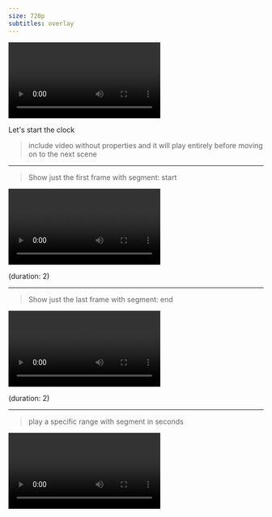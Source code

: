 ```yaml
---
size: 720p
subtitles: overlay
---
```


![](stopwatch.mp4)

Let's start the clock

> include video without properties and it will play entirely 
> before moving on to the next scene

---

> Show just the first frame with segment: start

![start](stopwatch.mp4)

(duration: 2)

---

> Show just the last frame with segment: end 

![end](stopwatch.mp4)

(duration: 2)

---

> play a specific range with segment in seconds

![00:02-00:04](stopwatch.mp4)

